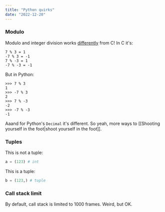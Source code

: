 ```yaml
---
title: "Python quirks"
date: "2022-12-20"
---
```


### Modulo
Modulo and integer division works [differently](https://stackoverflow.com/questions/3883004) from C! In C it's:
```
7 % 3 = 1
-7 % 3 = -1
7 % -3 = 1
-7 % -3 = -1
```

But in Python:
```
>>> 7 % 3
1
>>> -7 % 3
2
>>> 7 % -3
-2
>>> -7 % -3
-1
```

Aaand for Python's `Decimal` it's different. So yeah, more ways to [[Shooting yourself in the foot|shoot yourself in the foot]].

### Tuples
This is not a tuple:
```Python
a = (123) # int
```

This is a tuple:
```python
b = (123,) # tuple
```

### Call stack limit
By default, call stack is limited to 1000 frames. Weird, but OK.